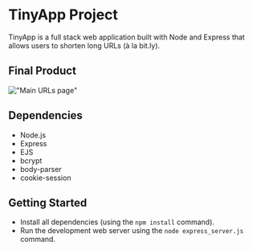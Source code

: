 # TinyApp Project

TinyApp is a full stack web application built with Node and Express that allows users to shorten long URLs (à la bit.ly).

## Final Product

!["Main URLs page"](https://github.com/snguyenbui/tinyapp/docs/myURL_main_page.png)

## Dependencies

- Node.js
- Express
- EJS
- bcrypt
- body-parser
- cookie-session

## Getting Started

- Install all dependencies (using the `npm install` command).
- Run the development web server using the `node express_server.js` command.